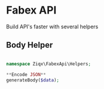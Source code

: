 # Fabex API
Build API's faster with several helpers
 
## Body Helper

```php

namespace Ziqx\FabexApi\Helpers;

**Encode JSON**
generateBody($data);



```